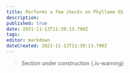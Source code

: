 ```yaml
---
title: Performs a few checks on Phyllome OS
description: 
published: true
date: 2021-11-13T11:39:13.790Z
tags: 
editor: markdown
dateCreated: 2021-11-13T11:39:13.790Z
---
```


> Section under construction
{.is-warning}
